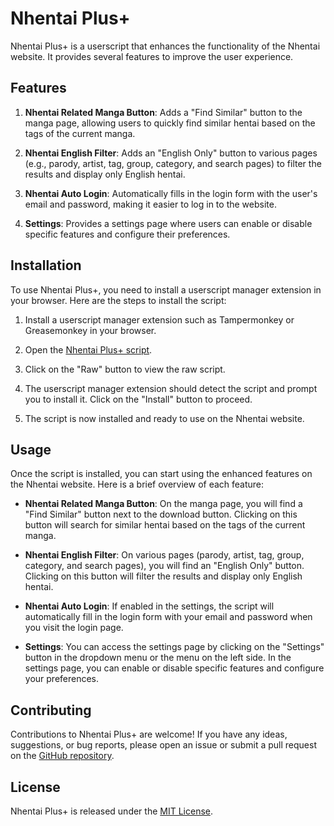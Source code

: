 # Nhentai Plus+

Nhentai Plus+ is a userscript that enhances the functionality of the Nhentai website. It provides several features to improve the user experience.

## Features

1. **Nhentai Related Manga Button**: Adds a "Find Similar" button to the manga page, allowing users to quickly find similar hentai based on the tags of the current manga.

2. **Nhentai English Filter**: Adds an "English Only" button to various pages (e.g., parody, artist, tag, group, category, and search pages) to filter the results and display only English hentai.

3. **Nhentai Auto Login**: Automatically fills in the login form with the user's email and password, making it easier to log in to the website.

4. **Settings**: Provides a settings page where users can enable or disable specific features and configure their preferences.

## Installation

To use Nhentai Plus+, you need to install a userscript manager extension in your browser. Here are the steps to install the script:

1. Install a userscript manager extension such as Tampermonkey or Greasemonkey in your browser.

2. Open the [Nhentai Plus+ script](Nhentai%20Plus%2B.user.js).

3. Click on the "Raw" button to view the raw script.

4. The userscript manager extension should detect the script and prompt you to install it. Click on the "Install" button to proceed.

5. The script is now installed and ready to use on the Nhentai website.

## Usage

Once the script is installed, you can start using the enhanced features on the Nhentai website. Here is a brief overview of each feature:

- **Nhentai Related Manga Button**: On the manga page, you will find a "Find Similar" button next to the download button. Clicking on this button will search for similar hentai based on the tags of the current manga.

- **Nhentai English Filter**: On various pages (parody, artist, tag, group, category, and search pages), you will find an "English Only" button. Clicking on this button will filter the results and display only English hentai.

- **Nhentai Auto Login**: If enabled in the settings, the script will automatically fill in the login form with your email and password when you visit the login page.

- **Settings**: You can access the settings page by clicking on the "Settings" button in the dropdown menu or the menu on the left side. In the settings page, you can enable or disable specific features and configure your preferences.

## Contributing

Contributions to Nhentai Plus+ are welcome! If you have any ideas, suggestions, or bug reports, please open an issue or submit a pull request on the [GitHub repository](https://github.com/longkidkoolstar/Nhentai-Plus).

## License

Nhentai Plus+ is released under the [MIT License](LICENSE).